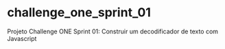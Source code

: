 # challenge_one_sprint_01
Projeto Challenge ONE Sprint 01: Construir um decodificador de texto com Javascript
